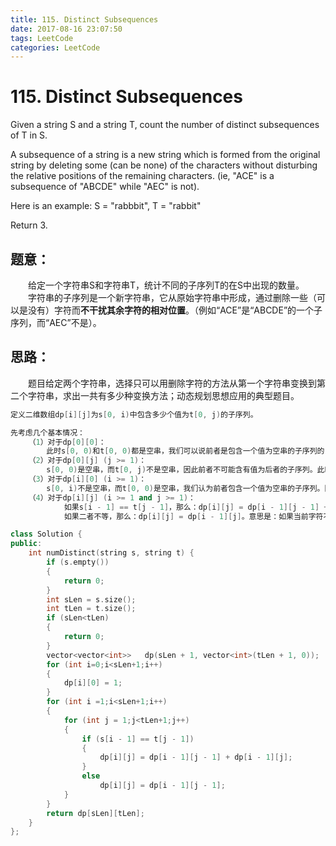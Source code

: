 ```yaml
---
title: 115. Distinct Subsequences
date: 2017-08-16 23:07:50
tags: LeetCode
categories: LeetCode
---
```


# 115. Distinct Subsequences

Given a string S and a string T, count the number of distinct subsequences of T in S.

A subsequence of a string is a new string which is formed from the original string by deleting some (can be none) of the characters without disturbing the relative positions of the remaining characters. (ie, "ACE" is a subsequence of "ABCDE" while "AEC" is not).

Here is an example:
S = "rabbbit", T = "rabbit"

Return 3. 

<!--more-->

## 题意：

　　给定一个字符串S和字符串T，统计不同的子序列T的在S中出现的数量。
　　字符串的子序列是一个新字符串，它从原始字符串中形成，通过删除一些（可以是没有）字符而**不干扰其余字符的相对位置**。（例如“ACE”是“ABCDE”的一个子序列，而“AEC”不是）。

## 思路：

　　题目给定两个字符串，选择只可以用删除字符的方法从第一个字符串变换到第二个字符串，求出一共有多少种变换方法；动态规划思想应用的典型题目。

```c++
定义二维数组dp[i][j]为s[0, i)中包含多少个值为t[0, j)的子序列。

先考虑几个基本情况：
	（1）对于dp[0][0]：
        此时s[0, 0)和t[0, 0)都是空串，我们可以说前者是包含一个值为空串的子序列的，因此dp[0][0] = 1。
    （2）对于dp[0][j] (j >= 1)：
        s[0, 0)是空串，而t[0, j)不是空串，因此前者不可能含有值为后者的子序列。此时，dp[0][j] = 0。
    （3）对于dp[i][0] (i >= 1)：
        s[0, i)不是空串，而t[0, 0)是空串，我们认为前者包含一个值为空串的子序列。因此，dp[i][0] = 1。
    （4）对于dp[i][j] (i >= 1 and j >= 1)：
            如果s[i - 1] == t[j - 1]，那么：dp[i][j] = dp[i - 1][j - 1] + dp[i - 1][j]。意思是：如果当前S[i]==T[j]，那么当前这个字母即可以保留也可以抛弃，所以变换方法等于保留这个字母的变换方法加上不用这个字母的变换方法。
            如果二者不等，那么：dp[i][j] = dp[i - 1][j]。意思是：如果当前字符不等，那么就只能抛弃当前这个字符。
```

```c++
class Solution {
public:
	int numDistinct(string s, string t) {
		if (s.empty())
		{
			return 0;
		}
		int sLen = s.size();
		int tLen = t.size();
		if (sLen<tLen)
		{
			return 0;
		}
		vector<vector<int>>   dp(sLen + 1, vector<int>(tLen + 1, 0));
		for (int i=0;i<sLen+1;i++)
		{
			dp[i][0] = 1;
		}
		for (int i =1;i<sLen+1;i++)
		{
			for (int j = 1;j<tLen+1;j++)
			{
				if (s[i - 1] == t[j - 1])
				{
					dp[i][j] = dp[i - 1][j - 1] + dp[i - 1][j];
				}
				else
					dp[i][j] = dp[i - 1][j - 1];
			}
		}
		return dp[sLen][tLen];
	}
};

```

